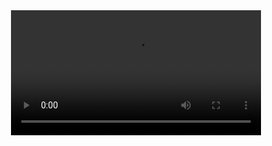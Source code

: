 
	
 <div align="center">
  <video src="https://github.com/AhmedRaba/QuoteApp/assets/83189595/7b789042-e15f-40f8-adc4-61b122fce6a4" width="400" />
</div>




